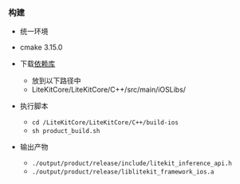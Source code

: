 ### 构建

- 统一环境
- cmake 3.15.0

- 下载[依赖库](https://gitee.com/paddlepaddle/LiteKit/tree/main/iOS/LiteKitCoreNativeDepencency/0.0.9)

  - 放到以下路径中
  - LiteKitCore/LiteKitCore/C++/src/main/iOSLibs/

- 执行脚本

  - `cd /LiteKitCore/LiteKitCore/C++/build-ios`
  - `sh product_build.sh`

- 输出产物

  - `./output/product/release/include/litekit_inference_api.h`
  - `./output/product/release/liblitekit_framework_ios.a`
